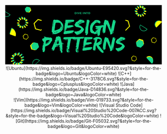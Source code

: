 <div align="center">
  <img src="/Resources/Design_Pattern_Image.png"/>
</div>

<div align="center">
  ![Ubuntu](https://img.shields.io/badge/Ubuntu-E95420.svg?&style=for-the-badge&logo=Ubuntu&logoColor=white)
  ![C++](https://img.shields.io/badge/C++-3178C6.svg?&style=for-the-badge&logo=Cplusplus&logoColor=white)
  ![Java](https://img.shields.io/badge/Java-D14836.svg?&style=for-the-badge&logo=Java&logoColor=white)
  <br>
  ![Vim](https://img.shields.io/badge/Vim-019733.svg?&style=for-the-badge&logo=Vim&logoColor=white)
  ![Visual Studio Code](https://img.shields.io/badge/Visual%20Studio%20Code-007ACC.svg?&style=for-the-badge&logo=Visual%20Studio%20Code&logoColor=white)
  ![Git](https://img.shields.io/badge/Git-F05032.svg?&style=for-the-badge&logo=Git&logoColor=white)
</div>
